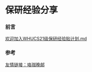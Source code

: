 # 保研经验分享

### 前言
[欢迎加入WHUCS21级保研经验贴计划.md](./whu125.md)


### 参考

[友情链接：珞珈晚邮](https://www.notion.so/yuangpeng/875b064c3f29490fa1a940403e4ab11b)